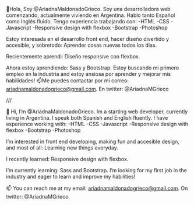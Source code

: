 
👋Hola, Soy @AriadnaMaldonadoGrieco. Soy una desarrolladora web comenzando, actualmente viviendo en Argentina. Hablo tanto Español como Inglés fluido.
Tengo experiencia trabajando con:
-HTML
-CSS
-Javascript
-Responsive design with flexbox
-Bootstrap
-Photoshop

Estoy interesada en el desarrollo front end, hacer diseño divertido y accesible, y sobretodo: Aprender cosas nuevas todos los dias.

Recientemente aprendi: Diseño responsive con flexbox.

Ahora estoy aprendiendo: Sass y Bootstrap.
Estoy buscando mi primero empleo en la industria and estoy ansiosa por aprender y mejorar mis habilidades!
📫Me puedes contactar por mi correo: ariadnamaldonadogrieco@gmail.com. En twitter: @AriadnaMGrieco

///

👋 Hi, I’m @AriadnaMaldonadoGrieco. Im a starting web developer, currently living in Argentina. I speak both Spanish and English fluently.
I have experience working with:
-HTML
-CSS
-Javascript
-Responsive design with flexbox
-Bootstrap
-Photoshop

 I’m interested in front end developing, making fun and accesible design, and most of all: Learning new things everyday.
 
 I recently learned: Responsive design with flexbox.
 
 I’m currently learning: Sass and Bootstrap.
I’m looking for my first job in the industry and eager to learn and improve my habilities!

📫 You can reach me at my email: ariadnamaldonadogrieco@gmail.com. On twitter: @AriadnaMGrieco

